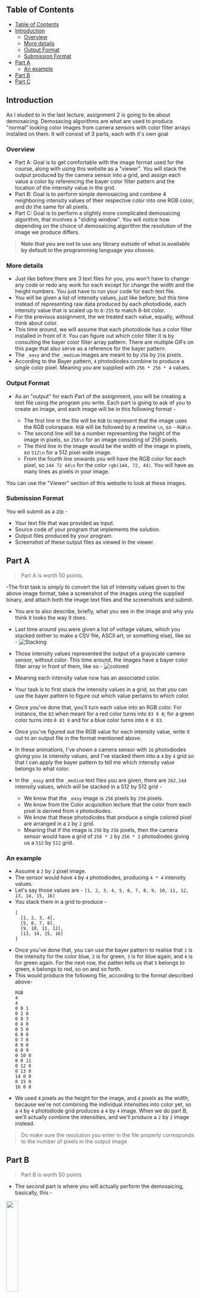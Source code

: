 ## Table of Contents

- [Table of Contents](#table-of-contents)
- [Introduction](#introduction)
  - [Overview](#overview)
  - [More details](#more-details)
  - [Output Format](#output-format)
  - [Submission Format](#submission-format)
- [Part A](#part-a)
  - [An example](#an-example)
- [Part B](#part-b)
- [Part C](#part-c)

## Introduction

As I eluded to in the last lecture, assignment 2 is going to be about demosaicing. Demosacing algorithms are what are used to produce "normal" looking color images from camera sensors with color filter arrays installed on them. It will consist of 3 parts, each with it's own goal

### Overview

- Part A: Goal is to get comfortable with the image format used for the course, along with using this website as a "viewer". You will stack the output produced by the camera sensor into a grid, and assign each value a color by referencing the bayer color filter pattern and the location of the intensity value in the grid.
- Part B: Goal is to perform simple demosaicing and combine 4 neighboring intensity values of their respective color into one RGB color; and do the same for all pixels. 
- Part C: Goal is to perform a slightly more complicated demosaicing algorithm, that involves a "sliding window". You will notice how depending on the choice of demosaicing algorithm the resolution of the image we produce differs.

> **Note that you are not to use any library outside of what is available by default in the programming language you choose.**


### More details

- Just like before there are 3 text files for you, you won't have to change any code or redo any work for each except for change the width and the height numbers. You just have to run your code for each text file.
- You will be given a list of intensity values, just like before; but this time instead of representing raw data produced by each photodiode, each intensity value that is scaled up to `0-255` to match 8-bit color.
- For the previous assignment, the we treated each value, equally, without think about color.
- This time around, we will assume that each photodiode has a color filter installed in front of it. You can figure out which color filter it is by consulting the bayer color filter array pattern. There are multiple GIFs on this page that also serve as a reference for the bayer pattern. 
- The `_easy` and the `_medium` images are meant to by `256` by `256` pixels.
- According to the Bayer pattern, `4` photodiodes combine to produce a single color pixel. Meaning you are supplied with `256 * 256 * 4` values.

### Output Format

- As an "output" for each Part of the assignment, you will be creating a text file using the program you write. Each part is going to ask of you to create an image, and each image will be in this following format -

  - The first line in the file will be `RGB` to represent that the image uses the RGB colorspace. `RGB` will be followed by a newline `\n`, so - `RGB\n`.
  - The second line will be a number representing the height of the image in pixels, so `256\n` for an image consisting of 256 pixels.
  - The third line in the image would be the width of the image in pixels, so `512\n` for a 512 pixel wide image.
  - From the fourth line onwards you will have the RGB color for each pixel, so `144 72 44\n` for the color `rgb(144, 72, 44)`. You will have as many lines as pixels in your image.

You can use the "Viewer" section of this website to look at these images.

### Submission Format

You will submit as a zip -
- Your text file that was provided as input.
- Source code of your program that implements the solution.
- Output files produced by your program.
- Screenshot of these output files as viewed in the viewer.

## Part A

> Part A is worth 50 points.

-The first task is simply to convert the list of intensity values given to the above image format, take a screenshot of the images using the supplied binary, and attach both the image text files and the screenshots and submit.
- You are to also describe, briefly, what you see in the image and why you think it looks the way it does.

- Last time around you were given a list of voltage values, which you stacked (either to make a CSV file, ASCII art, or something else), like so -
  ![Stacking](img/parta_a.gif)

- Those intensity values represented the output of a grayscale camera sensor, without color. This time around, the images have a bayer color filter array in front of them, like so -
  ![colored](img/parta_.gif)

- Meaning each intensity value now has an associated color.

- Your task is to first stack the intensity values in a grid, so that you can use the bayer pattern to figure out which value pertains to which color.

- Once you've done that, you'll turn each value into an RGB color. For instance, the `83` when meant for a red color turns into `83 0 0`; for a green color turns into `0 83 0` and for a blue color turns into `0 0 83`.
- Once you've figured out the RGB value for each intensity value, write it out to an output file in the format mentioned above. 

- In these animations, I've shown a camera sensor with `16` photodiodes giving you `16` intensity values, and I've stacked them into a `4` by `4` grid so that I can apply the bayer pattern to tell me which intensity value belongs to what color.

- In the `_easy` and the `_medium` text files you are given, there are `‭262,144‬` intensity values, which will be stacked in a 512 by 512 grid -
  - We know that the `_easy` image is `256` pixels by `256` pixels.
  - We know from the Color acquisition lecture that the color from each pixel is derived from `4` photodiodes.
  - We know that these photodiodes that produce a single colored pixel are arranged in a `2` by `2` grid.
  - Meaning that if the image is `256` by `256` pixels, then the camera sensor would have a grid of `256 * 2` by `256 * 2` photodiodes giving us a `512` by `512` grid.

### An example

- Assume a `2` by `2` pixel image.
- The sensor would have `4` by `4` photodiodes, producing `4 * 4` intensity values.
- Let's say those values are - `[1, 2, 3, 4, 5, 6, 7, 8, 9, 10, 11, 12, 13, 14, 15, 16]`
- You stack them in a grid to produce -
  ```
  [
    [1, 2, 3, 4],
    [5, 6, 7, 8],
    [9, 10, 11, 12],
    [13, 14, 15, 16]
  ]
  ```
- Once you've done that, you can use the bayer pattern to realise that `1` is the intensity for  the color blue, `2` is for green, `3` is for blue again, and `4` is for green again. For the next row, the patten tells us that `5` belongs to green, `6` belongs to red, so on and so forth.
- This would produce the following file, according to the format described above- 
  ```
  RGB
  4
  4
  0 0 1
  0 2 0
  0 0 3
  0 4 0
  0 5 0
  6 0 0
  0 7 0
  8 0 0
  0 0 9
  0 10 0
  0 0 11
  0 12 0
  0 13 0
  14 0 0
  0 15 0
  16 0 0
  ```
- We used `4` pixels as the height for the image, and `4` pixels as the width, because we're not combining the individual intensities into color yet, so a `4` by `4` photodiode grid produces a `4` by `4` image. When we do part B, we'll actually combine the intensities, and we'll produce a `2` by `2` image instead.

> Do make sure the resolution you enter in the file properly corresponds to the number of pixels in the output image

## Part B

> Part B is worth 50 points

- The second part is where you will actually perform the demosaicing, basically, this -
<img src="img/partb_.gif" height="25%" width="25%">

- You will be "combining" the intensity for 4 photodiodes into 1 by doing this -
<img src="img/partb_b.gif" height="35%" width="35%">

- Again, take a screenshot of the image using the Viewer, and attach both the image file and the screenshot and submit.

> Do make sure the resolution you enter in the file properly corresponds to the number of pixels in the output image

## Part C

> Part C is worth 50 points

- This time around you will be doing this instead -
<img src="img/partb_c.gif" height="25%" width="25%">

- This is a little tricky, and you'll have to spend some time thinking about how the colors are being combined and planning how you write the algorithm.

- Again, take a screenshot of the image using the Viewer, and attach both the image file and the screenshot and submit.

> Do make sure the resolution you enter in the file properly corresponds to the number of pixels in the output image